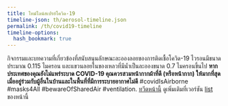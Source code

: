 ```yaml
---
title: ไทม์ไลน์สเปรย์โควิด-19
timeline-json: th/aerosol-timeline.json
permalink: /th/covid19-timeline
timeline-options: 
  hash_bookmark: true
---
```


กิจกรรมและบทความที่เกี่ยวข้องที่สนับสนุนลักษณะละอองลอยของการติดเชื้อโควิด-19 ไวรอนมีขนาดประมาณ 0.115 ไมครอน และแขวนลอยในของเหลวที่มีน้ำเป็นละอองขนาด 0.7 ไมครอนขึ้นไป **หากประเทศของคุณยังไม่แพร่ระบาด COVID-19 คุณควรสวมหน้ากากผ้าที่ดี (หรือหน้ากาก) ให้มากที่สุดเมื่ออยู่ร่วมกับผู้อื่นในบ้านและในพื้นที่ที่มีการระบายอากาศไม่ดี** #covidIsAirborne #masks4All #bewareOfSharedAir #ventilation. <a href="https://twitter.com/intent/tweet?url=https%3A%2F%2Fits-airborne.org%2Fcovid19-timeline&via=AerosolizedC19&text=%23COVIDisAirborne%20%23masks4All%20%23bewareOfSharedAir%20%23ventilation. See: " target="_blank">ทวีตหน้านี้</a> ดูเพิ่มเติมที่เวอร์ชัน [list](covid19-list.html) ของหน้านี้
